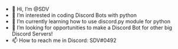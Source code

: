 - 👋 Hi, I’m @SDV
- 👀 I’m interested in coding Discord Bots with python
- 🌱 I’m currently learning how to use discord.py module for python
- 💞️ I’m looking for opportunities to make a Discord Bot for other big Discord Servers!
- 📫 How to reach me in Discord: SDV#0492

<!---

--->
